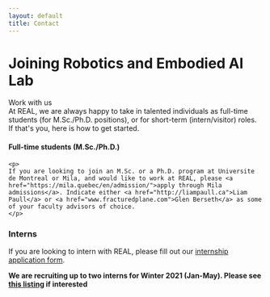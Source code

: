 ```yaml
---
layout: default
title: Contact
---
```



<h1 class="display-4">Joining Robotics and Embodied AI Lab</h1>
               
<div class="card border-left-primary shadow h-100 py-2">
                <div class="card-body">
                  <div class="row no-gutters align-items-center">
                    <div class="col mr-2">
                      <div class="text-lg font-weight-bold text-primary mb-1">Work with us</div>
                      <div class="h4 mb-0">At REAL, we are always happy to take in talented individuals as full-time students (for M.Sc./Ph.D. positions), or for short-term (intern/visitor) roles. If that's you, here is how to get started.</div>
                    </div>
                  </div>
                </div>
</div>

<div class="card shadow mb-4 mt-4 border-left-success " >
<!-- Card Header - Dropdown -->
<div class="card-header py-3 d-flex flex-row align-items-center justify-content-between">
    <h4 class="m-0 font-weight-bold text-primary">Full-time students (M.Sc./Ph.D.)</h4>
</div>
<!-- Card Body -->
<div class="card-body">

    <p>
    If you are looking to join an M.Sc. or a Ph.D. program at Universite de Montreal or Mila, and would like to work at REAL, please <a href="https://mila.quebec/en/admission/">apply through Mila admissions</a>. Indicate either <a href="http://liampaull.ca">Liam Paull</a> or <a href="www.fracturedplane.com">Glen Berseth</a> as some of your faculty advisors of choice.
    </p>
</div>
</div>



<div class="card shadow mb-4 border-left-warning ">
                <!-- Card Header - Dropdown -->
                <div class="card-header py-3 d-flex flex-row align-items-center justify-content-between">
                  <h3 class="m-0 font-weight-bold text-primary">Interns</h3>
                </div>
                <!-- Card Body -->
                <div class="card-body">
                  <p>
                  If you are looking to intern with REAL, please fill out our <a href="https://forms.gle/BB5csPfhZ7zUEEgg9">internship application form</a>.
                  </p>
                  <p>
                  <b>We are recruiting up to two interns for Winter 2021 (Jan-May). Please see <a href="/interns-winter-2021"> this listing</a> if interested</b>
                  </p>
                </div>
              </div>

